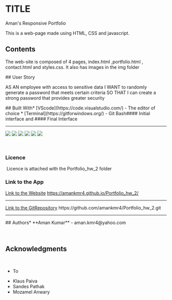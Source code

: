 # TITLE
Aman's Responsive Portfolio

This is a web-page made using HTML, CSS and javascript.
​
## Contents
<p>
The web-site is composed of 4 pages, index.html ,portfolio.html , contact.html and styles.css. It also has images in the img folder
</p>
​
## User Story
<p>
AS AN employee with access to sensitive data
I WANT to randomly generate a password that meets certain criteria
SO THAT I can create a strong password that provides greater security
</p>
​
## Built With
​
* [VScode](https://code.visualstudio.com/) - The editor of choice
* [Terminal](https://gitforwindows.org/) - Git Bash
​
#### Initial interface and #### Final Interface
<hr>


<img src="project_screenshoot/index_1024">
<img src="project_screenshoot/index_786">
<img src="project_screenshoot/portfolio_1024">
<img src="project_screenshoot/portfolio_786">
<img src="project_screenshoot/contact_1024">
<img src="project_screenshoot/contact_786">


​
​
### Licence
​
Licence is attached with the Portfolio_hw_2 folder
​
### Link to the App
<a href="https://amankmr4.github.io/Portfolio_hw_2/">Link to the Website</a>
https://amankmr4.github.io/Portfolio_hw_2/

<hr>
<a href="https://github.com/amankmr4/Portfolio_hw_2.git">Link to the GitRepository</a>
https://github.com/amankmr4/Portfolio_hw_2.git

<hr>
​
## Authors
​
* **Aman Kumar** - 
aman.kmr4@yahoo.com

​
## Acknowledgments
​
* To 
- Klaus Paiva
- Sandes Pathak
- Mozamel Anwary